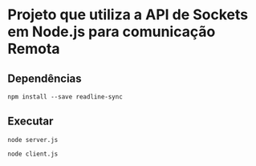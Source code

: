 
# Projeto que utiliza a API de Sockets em Node.js para comunicação Remota

## Dependências
```
npm install --save readline-sync
```
## Executar
```
node server.js
```
```
node client.js
```
